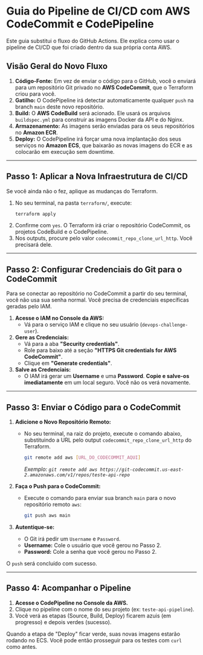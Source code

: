 # Guia do Pipeline de CI/CD com AWS CodeCommit e CodePipeline

Este guia substitui o fluxo do GitHub Actions. Ele explica como usar o pipeline de CI/CD que foi criado dentro da sua própria conta AWS.

## Visão Geral do Novo Fluxo

1.  **Código-Fonte:** Em vez de enviar o código para o GitHub, você o enviará para um repositório Git privado no **AWS CodeCommit**, que o Terraform criou para você.
2.  **Gatilho:** O CodePipeline irá detectar automaticamente qualquer `push` na branch `main` deste novo repositório.
3.  **Build:** O **AWS CodeBuild** será acionado. Ele usará os arquivos `buildspec.yml` para construir as imagens Docker da API e do Nginx.
4.  **Armazenamento:** As imagens serão enviadas para os seus repositórios no **Amazon ECR**.
5.  **Deploy:** O CodePipeline irá forçar uma nova implantação dos seus serviços no **Amazon ECS**, que baixarão as novas imagens do ECR e as colocarão em execução sem downtime.

---

## **Passo 1: Aplicar a Nova Infraestrutura de CI/CD**

Se você ainda não o fez, aplique as mudanças do Terraform.

1.  No seu terminal, na pasta `terraform/`, execute:
    ```bash
    terraform apply
    ```
2.  Confirme com `yes`. O Terraform irá criar o repositório CodeCommit, os projetos CodeBuild e o CodePipeline.
3.  Nos outputs, procure pelo valor `codecommit_repo_clone_url_http`. Você precisará dele.

---

## **Passo 2: Configurar Credenciais do Git para o CodeCommit**

Para se conectar ao repositório no CodeCommit a partir do seu terminal, você não usa sua senha normal. Você precisa de credenciais específicas geradas pelo IAM.

1.  **Acesse o IAM no Console da AWS:**
    *   Vá para o serviço IAM e clique no seu usuário (`devops-challenge-user`).
2.  **Gere as Credenciais:**
    *   Vá para a aba **"Security credentials"**.
    *   Role para baixo até a seção **"HTTPS Git credentials for AWS CodeCommit"**.
    *   Clique em **"Generate credentials"**.
3.  **Salve as Credenciais:**
    *   O IAM irá gerar um **Username** e uma **Password**. **Copie e salve-os imediatamente** em um local seguro. Você não os verá novamente.

---

## **Passo 3: Enviar o Código para o CodeCommit**

1.  **Adicione o Novo Repositório Remoto:**
    *   No seu terminal, na raiz do projeto, execute o comando abaixo, substituindo a URL pelo output `codecommit_repo_clone_url_http` do Terraform.
        ```bash
        git remote add aws [URL_DO_CODECOMMIT_AQUI]
        ```
        *Exemplo: `git remote add aws https://git-codecommit.us-east-2.amazonaws.com/v1/repos/teste-api-repo`*

2.  **Faça o Push para o CodeCommit:**
    *   Execute o comando para enviar sua branch `main` para o novo repositório remoto `aws`:
        ```bash
        git push aws main
        ```
3.  **Autentique-se:**
    *   O Git irá pedir um `Username` e `Password`.
    *   **Username:** Cole o usuário que você gerou no Passo 2.
    *   **Password:** Cole a senha que você gerou no Passo 2.

O `push` será concluído com sucesso.

---

## **Passo 4: Acompanhar o Pipeline**

1.  **Acesse o CodePipeline no Console da AWS.**
2.  Clique no pipeline com o nome do seu projeto (ex: `teste-api-pipeline`).
3.  Você verá as etapas (Source, Build, Deploy) ficarem azuis (em progresso) e depois verdes (sucesso).

Quando a etapa de "Deploy" ficar verde, suas novas imagens estarão rodando no ECS. Você pode então prosseguir para os testes com `curl` como antes.
